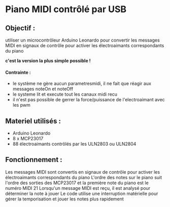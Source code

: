 # Piano MIDI contrôlé par USB

## Objectif : 
utiliser un microcontrôleur Arduino Leonardo pour convertir les messages MIDI en signaux de contrôle pour activer les électroaimants correspondants du piano

**c'est la version la plus simple possible !**
#### Contrainte : 
- le système ne gère aucun parametresmidi, il ne fait que réagir aux messages noteOn et noteOff
- le systeme lit et execute tout les canaux midi recu
- il n'est pas possible de gerrer la force/puissance de l'electroaimant avec les pwm

## Materiel utilisés :

- Arduino Leonardo
- 8 x MCP23017
- 88 électroaimants contrôlés par les ULN2803 ou ULN2804

## Fonctionnement :

Les messages MIDI sont convertis en signaux de contrôle pour activer les électroaimants correspondants du piano
L'ordre des notes sur le piano suit l'ordre des sorties des MCP23017 et la première note du piano est le numéro MIDI 21
Lorsqu'un message MIDI est reçu, il est analysé pour déterminer la note à jouer
Le code utilise une interruption matérielle pour gérer la temporisation et jouer les notes plus rapidement
